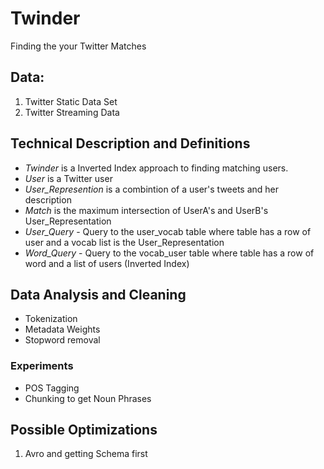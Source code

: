 # Twinder 
Finding the your Twitter Matches

## Data:
1. Twitter Static Data Set 
2. Twitter Streaming Data

## Technical Description and Definitions
+ *Twinder* is a Inverted Index approach to finding matching users.
+ *User* is a Twitter user
+ *User_Represention*  is a combintion of a user's tweets and her description 
+ *Match* is the maximum intersection of UserA's and UserB's User_Representation
+ *User_Query* - Query to the user_vocab table where table has a row of user and a vocab list is the User_Representation
+ *Word_Query* - Query to the vocab_user table where table has a row of word and a list of users (Inverted Index)

## Data Analysis and Cleaning
+ Tokenization
+ Metadata Weights
+ Stopword removal

### Experiments
+ POS Tagging
+ Chunking to get Noun Phrases

## Possible Optimizations
1. Avro and getting Schema first
